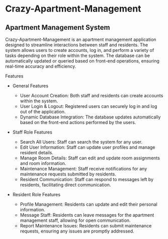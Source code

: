 # Crazy-Apartment-Management

## Apartment Management System

Crazy-Apartment-Management is an apartment management application designed to streamline interactions between staff and residents. The system allows users to create accounts, log in, and perform a variety of tasks depending on their role within the system. The database can be automatically updated or queried based on front-end operations, ensuring real-time accuracy and efficiency.

Features
- General Features
  - User Account Creation: Both staff and residents can create accounts within the system.
  - User Login & Logout: Registered users can securely log in and log out of the application.
  - Dynamic Database Integration: The database updates automatically based on the front-end actions performed by the users.

- Staff Role Features
  - Search All Users: Staff can search the system for any user.
  - Edit User Information: Staff can update user profiles and manage resident details.
  - Manage Room Details: Staff can edit and update room assignments and room information.
  - Maintenance Management: Staff receive notifications for any maintenance requests submitted by residents.
  - Resident Communication: Staff can respond to messages left by residents, facilitating direct communication.

- Resident Role Features
  - Profile Management: Residents can update and edit their personal information.
  - Message Staff: Residents can leave messages for the apartment management staff, allowing for open communication.
  - Report Maintenance Issues: Residents can submit maintenance requests, ensuring any issues are promptly addressed.


